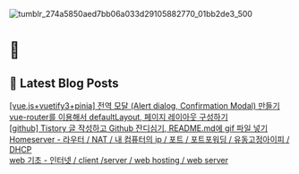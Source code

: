 
![tumblr_274a5850aed7bb06a033d29105882770_01bb2de3_500](https://user-images.githubusercontent.com/91704826/224994575-846ea991-f3dc-4b0d-a9b3-e3cc7928ea44.gif)

# 👋

## 📕 Latest Blog Posts

<a href=https://yueliang-front-end.tistory.com/11>[vue.js+vuetify3+pinia] 전역 모달 (Alert dialog, Confirmation Modal) 만들기</a></br><a href=https://yueliang-front-end.tistory.com/10>vue-router를 이용해서 defaultLayout, 페이지 레이아웃 구성하기</a></br><a href=https://yueliang-front-end.tistory.com/9>[github] Tistory 글 작성하고 Github 잔디심기, README.md에 gif 파일 넣기</a></br><a href=https://yueliang-front-end.tistory.com/7>Homeserver - 라우터 / NAT / 내 컴퓨터의 ip / 포트 / 포트포워딩 / 유동고정아이피 / DHCP</a></br><a href=https://yueliang-front-end.tistory.com/6>web 기초 - 인터넷 / client /server / web hosting / web server</a></br>